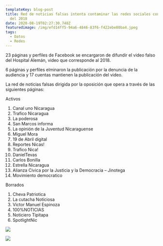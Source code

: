 ```yaml
---
templateKey: blog-post
title: Red de noticias falsas intenta contaminar las redes sociales con videos
  del 2018
date: 2020-08-19T02:27:30.748Z
featuredimage: /img/efd14ff5-94a6-4846-83f6-f422ebe80ba4.jpeg
tags:
  - Datos
  - Redes
---
```

23 páginas y perfiles de Facebook se encargaron de difundir el video falso del Hospital Alemán, video que corresponde al 2018.

6 páginas y perfiles  elminaron la publicación por la denuncia de la  audiencia y 17 cuentas mantienen la publicación del video.

La red de noticias falsas dirigida por la oposición que opera a través de las siguientes páginas:

Activos

1. Canal uno Nicaragua
2. Trafico Nicaragua
3. La poderosa
4. San Marcos informa
5. La opinión de la Juventud Nicaraguense
6. Miguel Mora
7. 19 de Abril digital
8. Reportes Nicas!
9. Trafico Nica!
10. DanielTevas
11. Carlos Bonilla
12. Estrella Nicaragua
13. Alianza Civica por la Justicia y la Democracia – Jinotega
14. Movimiento democratico

Borrados

1. Cheva Patriotica
2. La cutacha Noticiosa
3. Victor Manuel Espinoza
4. 100%NOTICIAS
5. Noticiero Tipitapa
6. SpotlightNic

![](/img/f3d5b73c-45f4-4dac-9e97-7d9d71377196.jpeg)

![](/img/2190a873-7a16-4b9d-8767-8911606e1b05.jpeg)